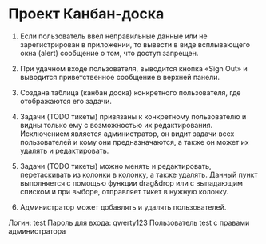 # Проект Канбан-доска

1. Если пользователь ввел неправильные данные или не зарегистрирован в приложении, то вывести в виде всплывающего окна (alert) сообщение о том, что доступ запрещен.

2. При удачном входе пользователя, выводится кнопка «Sign Out» и выводится приветственное сообщение в верхней панели.

3. Создана таблица (канбан доска) конкретного пользователя, где отображаются его задачи.

4. Задачи (TODO тикеты) привязаны к конкретному пользователю и видны только ему с возможностью их редактирования. Исключением является администратор, он видит задачи всех пользователей и кому они предназначаются, а также он может их удалять и редактировать.

5. Задачи (TODO тикеты) можно менять и редактировать, перетаскивать из колонки в колонку, а также удалять. Данный пункт выполняется с помощью функции drag&drop или с выпадающим списком и при выборе, отправляет тикет в нужную колонку.

6. Администратор может добавлять и удалять пользователей.

Логин: test
Пароль для входа: qwerty123
Пользователь test с правами администратора
